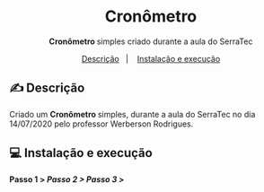 <h1 align="center"> Cronômetro </h1>
 <p align="center"> <strong> Cronômetro </strong> simples criado durante a aula do SerraTec </p>

<p align="center">
  <a href="#-descrição">Descrição</a>&nbsp;&nbsp;&nbsp;|&nbsp;&nbsp;&nbsp;
  <a href="#-instalação-e-execução">Instalação e execução</a>
</p>

## ✍ Descrição

Criado um <strong> Cronômetro </strong> simples, durante a aula do SerraTec no dia 14/07/2020 pelo professor Werberson Rodrigues.

 ## 💻 Instalação e execução
 
<strong> Passo 1 > </strong> <i> 
<strong> Passo 2 > </strong> <i> 
<strong> Passo 3 > </strong> <i> 
